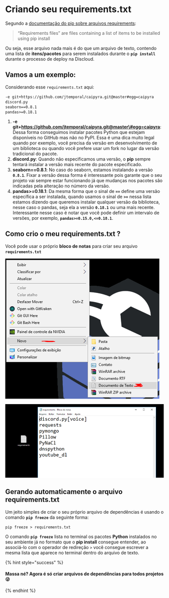 # Criando seu requirements.txt

 Segundo a [documentação do pip sobre arquivos requirements](https://pip.pypa.io/en/stable/user_guide/#requirements-files):

> “Requirements files” are files containing a list of items to be installed using pip install

 Ou seja, esse arquivo nada mais é do que um arquivo de texto, contendo uma lista de **itens/pacotes** para serem instalados durante o **`pip install`** durante o processo de deploy na Discloud.

## Vamos a um exemplo:

 Considerando esse `requirements.txt` aqui:

```text
-e git+https://github.com/jtemporal/caipyra.git@master#egg=caipyra
discord.py
seaborn==0.8.1
pandas>=0.18.1
```

1.  **-e git+https://github.com/jtemporal/caipyra.git@master\#egg=caipyra**: Dessa forma conseguimos instalar pacotes Python que estejam disponíveis no GitHub mas não no PyPI. Essa é uma dica muito legal quando por exemplo, você precisa da versão em desenvolvimento de um biblioteca ou quando você prefere usar um fork no lugar da versão tradicional do pacote. 
2. **discord.py**: Quando não especificamos uma versão, o **pip** sempre tentará instalar a versão mais recente do pacote especificado. 
3. **seaborn==0.8.1**: No caso do seaborn, estamos instalando a versão **`0.8.1`**. Fixar a versão dessa forma é interessante pois garante que o seu projeto vai sempre estar funcionando já que mudanças nos pacotes são indicadas pela alteração no número da versão. 
4.  **pandas&gt;=0.18.1**: Da mesma forma que o sinal de **`==`** define uma versão específica a ser instalada, quando usamos o sinal de **`>=`** nessa lista estamos dizendo que queremos instalar qualquer versão da biblioteca, nesse caso o pandas, seja ela a versão **`0.18.1`** ou uma mais recente. Interessante nesse caso é notar que você pode definir um intervalo de versões, por exemplo, **`pandas>=0.15.0,<=0.18.1`**.

## Como crio o meu requirements.txt ?

Você pode usar o próprio **bloco de notas** para criar seu arquivo **`requirements.txt`**

![Criando um novo documento de texto e renomeando para &quot;requirements&quot;](../../../.gitbook/assets/image%20%285%29.png)

![Exemplo de do arquivo criado com algumas depend&#xEA;ncias j&#xE1; definidas  ](../../../.gitbook/assets/image%20%282%29.png)

## Gerando automaticamente o arquivo requirements.txt

 Um jeito simples de criar o seu próprio arquivo de dependências é usando o comando **`pip freeze`** da seguinte forma:

```text
pip freeze > requirements.txt
```

O comando **`pip freeze`** lista no terminal os pacotes **Python** instalados no seu ambiente já no formato que o **pip install** consegue entender, ao associá-lo com o operador de redireção `>` você consegue escrever a mesma lista que aparece no terminal dentro do arquivo de texto.

{% hint style="success" %}
#### Massa né? Agora é só criar arquivos de dependências para todos projetos 😜
{% endhint %}

